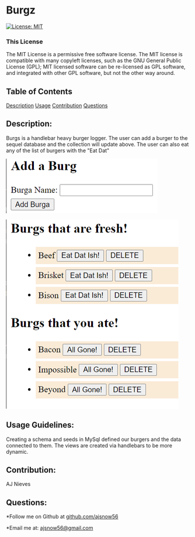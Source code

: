 # Burgz
[![License: MIT](https://img.shields.io/badge/License-MIT-yellow.svg)](https://opensource.org/licenses/MIT)
### This License
The MIT License is a permissive free software license. The MIT license is compatible with many copyleft licenses, such as the GNU General Public License (GPL); MIT licensed software can be re-licensed as GPL software, and integrated with other GPL software, but not the other way around.
## Table of Contents

[Description](#Description) [Usage](#Usage-Guidelines) [Contribution](#Contribution) [Questions](#Questions)

## Description:
    
Burgs is a handlebar heavy burger logger. The user can add a burger to the sequel database and the collection will update above. The user can also eat any of the list of burgers with the "Eat Dat"
  
![](public\assets\addburgerbtn.PNG)  

![](public\assets\burgcollection.PNG)
    
## Usage Guidelines:
    
Creating a schema and seeds in MySql defined our burgers and the data connected to them. The views are created via handlebars to be more dynamic. 

## Contribution:
    
AJ Nieves
    
## Questions:
*Follow me on Github at [github.com/ajsnow56](https://github.com/ajsnow56)

*Email me at: ajsnow56@gmail.com